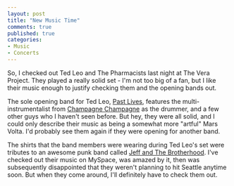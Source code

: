 ```yaml
---
layout: post
title: "New Music Time"
comments: true
published: true
categories:
- Music
- Concerts
---
```


So, I checked out Ted Leo and The Pharmacists last night at The Vera Project.
They played a really solid set - I'm not too big of a fan, but I like their
music enough to justify checking them and the opening bands out.

The sole opening band for Ted Leo, [Past Lives], features the
multi-instrumentalist from [Champagne Champagne] as the drummer, and a few
other guys who I haven't seen before.  But hey, they were all solid, and I
could only describe their music as being a somewhat more "artful"
Mars Volta.  I'd probably see them again if they were opening for another
band.

The shirts that the band members were wearing during Ted Leo's set were
tributes to an awesome punk band called [Jeff and The Brotherhood]. I've
checked out their music on MySpace, was amazed by it, then was subsequently
disappointed that they weren't planning to hit Seattle anytime soon.  But
when they come around, I'll definitely have to check them out.

[Jeff and The Brotherhood]: http://www.myspace.com/jakeandjamin
[Past Lives]: http://www.myspace.com/pastlivesmusic
[Champagne Champagne]: http://www.myspace.com/champagnechampagne
